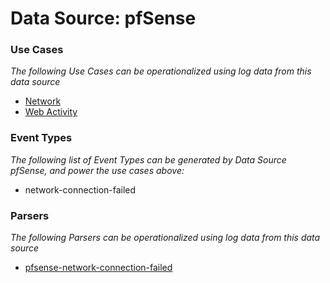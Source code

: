 Data Source: pfSense
====================

### Use Cases

_The following Use Cases can be operationalized using log data from this data source_

* [Network](usecase_network.md)
* [Web Activity](usecase_web_activity.md)


### Event Types

_The following list of Event Types can be generated by Data Source pfSense, and power the use cases above:_

- network-connection-failed


### Parsers

_The following Parsers can be operationalized using log data from this data source_

* [pfsense-network-connection-failed](parserContent_pfsense-network-connection-failed.md)
